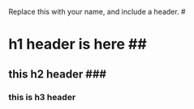 Replace this with your name, and include a header.
#<h1>h1 header is here
##<h2>this h2 header
###<h3>this is h3 header

